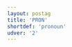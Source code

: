 ```yaml
---
layout: postag
title: 'PRON'
shortdef: 'pronoun'
udver: '2'
---
```

<!-- Interlanguage links updated St lis 3 20:58:13 CET 2021 -->
